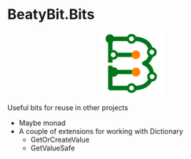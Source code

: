 # BeatyBit.Bits

<p align="center">
  <img src="/.build/icon.png" width="128" height="128">
</p>

Useful bits for reuse in other projects
* Maybe monad
* A couple of extensions for working with Dictionary
  * GetOrCreateValue
  * GetValueSafe
